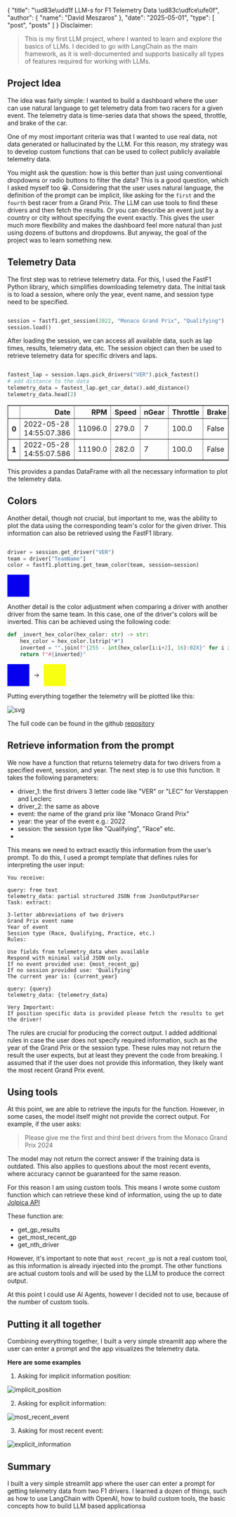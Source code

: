 {
  "title": "\ud83e\udd1f LLM-s for F1 Telemetry Data \ud83c\udfce\ufe0f",
  "author": {
    "name": "David Meszaros"
  },
  "date": "2025-05-01",
  "type": [
    "post",
    "posts"
  ]
}
Disclaimer:
> This is my first LLM project, where I wanted to learn and explore the basics of LLMs. I decided to go with LangChain as the main framework, as it is well-documented and supports basically all types of features required for working with LLMs.

## Project Idea

The idea was fairly simple: I wanted to build a dashboard where the user can use natural language to get telemetry data from two racers for a given event. The telemetry data is time-series data that shows the speed, throttle, and brake of the car. 

One of my most important criteria was that I wanted to use real data, not data generated or hallucinated by the LLM. For this reason, my strategy was to develop custom functions that can be used to collect publicly available telemetry data.

You might ask the question: how is this better than just using conventional dropdowns or radio buttons to filter the data? This is a good question, which I asked myself too 😀. Considering that the user uses natural language, the definition of the prompt can be implicit, like asking for the `first` and the `fourth` best racer from a Grand Prix. The LLM can use tools to find these drivers and then fetch the results. Or you can describe an event just by a country or city without specifying the event exactly. This gives the user much more flexibility and makes the dashboard feel more natural than just using dozens of buttons and dropdowns. But anyway, the goal of the project was to learn something new.

## Telemetry Data

The first step was to retrieve telemetry data. For this, I used the FastF1 Python library, which simplifies downloading telemetry data. The initial task is to load a session, where only the year, event name, and session type need to be specified.

```python

session = fastf1.get_session(2022, "Monaco Grand Prix", "Qualifying")
session.load()
```

After loading the session, we can access all available data, such as lap times, results, telemetry data, etc.
The session object can then be used to retrieve telemetry data for specific drivers and laps.

```python

fastest_lap = session.laps.pick_drivers("VER").pick_fastest()
# add distance to the data
telemetry_data = fastest_lap.get_car_data().add_distance()
telemetry_data.head(2)
```




<div>
<style scoped>
    .dataframe tbody tr th:only-of-type {
        vertical-align: middle;
    }

    .dataframe tbody tr th {
        vertical-align: top;
    }

    .dataframe thead th {
        text-align: right;
    }
</style>
<table border="1" class="dataframe">
  <thead>
    <tr style="text-align: right;">
      <th></th>
      <th>Date</th>
      <th>RPM</th>
      <th>Speed</th>
      <th>nGear</th>
      <th>Throttle</th>
      <th>Brake</th>
      <th>DRS</th>
      <th>Source</th>
      <th>Time</th>
      <th>SessionTime</th>
      <th>Distance</th>
    </tr>
  </thead>
  <tbody>
    <tr>
      <th>0</th>
      <td>2022-05-28 14:55:07.386</td>
      <td>11096.0</td>
      <td>279.0</td>
      <td>7</td>
      <td>100.0</td>
      <td>False</td>
      <td>12</td>
      <td>car</td>
      <td>0 days 00:00:00.085000</td>
      <td>0 days 01:10:06.992000</td>
      <td>6.587500</td>
    </tr>
    <tr>
      <th>1</th>
      <td>2022-05-28 14:55:07.586</td>
      <td>11190.0</td>
      <td>282.0</td>
      <td>7</td>
      <td>100.0</td>
      <td>False</td>
      <td>12</td>
      <td>car</td>
      <td>0 days 00:00:00.285000</td>
      <td>0 days 01:10:07.192000</td>
      <td>22.254167</td>
    </tr>
  </tbody>
</table>
</div>



This provides a pandas DataFrame with all the necessary information to plot the telemetry data.

## Colors

Another detail, though not crucial, but important to me, was the ability to plot the data using the corresponding team's color for the given driver. This information can also be retrieved using the FastF1 library.

```python

driver = session.get_driver("VER")
team = driver["TeamName"]
color = fastf1.plotting.get_team_color(team, session=session)
```


<div style="width: 50px; height: 50px; background-color: #0600ef;"></div>


Another detail is the color adjustment when comparing a driver with another driver from the same team. In this case, one of the driver's colors will be inverted. This can be achieved using the following code:

```python
def _invert_hex_color(hex_color: str) -> str:
    hex_color = hex_color.lstrip("#")
    inverted = "".join(f"{255 - int(hex_color[i:i+2], 16):02X}" for i in (0, 2, 4))
    return f"#{inverted}"
```



<div style="display: flex; align-items: center;">
    <div style="width: 50px; height: 50px; background-color: #0600ef;"></div>
    <div style="margin: 0 10px;">&#8594;</div>
    <div style="width: 50px; height: 50px; background-color: #F9FF10;"></div>
</div>



Putting everything together the telemetry will be plotted like this:


    
![svg](resources/output_14_0.svg)
    


The full code can be found in the github [repository](https://github.com/meszdav/f1-playground)

## Retrieve information from the prompt

We now have a function that returns telemetry data for two drivers from a specified event, session, and year. The next step is to use this function. It takes the following parameters:
- driver_1: the first drivers 3 letter code like "VER" or "LEC" for Verstappen and Leclerc
- driver_2: the same as above
- event: the name of the grand prix like "Monaco Grand Prix"
- year: the year of the event e.g.: 2022
- session: the session type like "Qualifying", "Race" etc.
- 
This means we need to extract exactly this information from the user’s prompt. To do this, I used a prompt template that defines rules for interpreting the user input:


```
You receive:

query: free text
telemetry_data: partial structured JSON from JsonOutputParser
Task: extract:

3-letter abbreviations of two drivers
Grand Prix event name
Year of event
Session type (Race, Qualifying, Practice, etc.)
Rules:

Use fields from telemetry_data when available
Respond with minimal valid JSON only.
If no event provided use: {most_recent_gp}
If no session provided use: 'Qualifying'
The current year is: {current_year}

query: {query}
telemetry_data: {telemetry_data}

Very Important:
If position specific data is provided please fetch the results to get the driver!
```

The rules are crucial for producing the correct output. I added additional rules in case the user does not specify required information, such as the year of the Grand Prix or the session type. These rules may not return the result the user expects, but at least they prevent the code from breaking. I assumed that if the user does not provide this information, they likely want the most recent Grand Prix event.

## Using tools

At this point, we are able to retrieve the inputs for the function. However, in some cases, the model itself might not provide the correct output. For example, if the user asks:
> Please give me the first and third best drivers from the Monaco Grand Prix 2024

The model may not return the correct answer if the training data is outdated. This also applies to questions about the most recent events, where accuracy cannot be guaranteed for the same reason.

For this reason I am using custom tools. This means I wrote some custom function which can retrieve these kind of information, using the up to date [Jolpica API](https://github.com/jolpica/jolpica-f1)

These function are: 
- get_gp_results
- get_most_recent_gp
- get_nth_driver

However, it's important to note that `most_recent_gp` is not a real custom tool, as this information is already injected into the prompt. The other functions are actual custom tools and will be used by the LLM to produce the correct output.

At this point I  could use AI Agents, however I decided not to use, because of the number of custom tools.

## Putting it all together

Combining everything together, I built a very simple streamlit app where the user can enter a prompt and the app visualizes the telemetry data.

**Here are some examples**

1. Asking for implicit information position:

![implicit_position](resources/resources/screen_recording_0.gif)

2. Asking for explicit information:

![most_recent_event](resources/resources/screen_recording_1.gif)

3. Asking for most recent event:
   
![explicit_information](resources/resources/screen_recording_2.gif)

## Summary

I built a very simple streamlit app where the user can enter a prompt for getting telemetry data from two F1 drivers. I learned a dozen of things, such as how to use LangChain with OpenAI, how to build custom tools, the basic concepts how to build LLM based applicationsa
